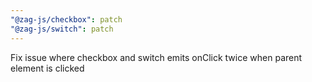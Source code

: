 ```yaml
---
"@zag-js/checkbox": patch
"@zag-js/switch": patch
---
```


Fix issue where checkbox and switch emits onClick twice when parent element is clicked
